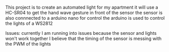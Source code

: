 This project is to create an automated light for my apartment
it will use a HC-SR04 to get the hand wave gesture in front of the sensor
the sensor is also connnected to a arduino nano for control
the arduino is used to control the lights of a WS2812


Issues:
	currently I am running into issues because the sensor and lights won't work together
		I believe that the timing of the sensor is messing with the PWM of the lights
